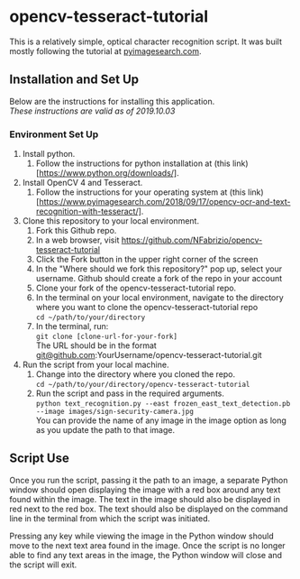 # opencv-tesseract-tutorial  

This is a relatively simple, optical character recognition script. It was built
mostly following the tutorial at [pyimagesearch.com](https://www.pyimagesearch.com/2018/09/17/opencv-ocr-and-text-recognition-with-tesseract/).  

## Installation and Set Up  
Below are the instructions for installing this application.  
*These instructions are valid as of 2019.10.03*

### Environment Set Up  
1. Install python.  
   1. Follow the instructions for python installation at (this link)[https://www.python.org/downloads/].  
2. Install OpenCV 4 and Tesseract.  
   1. Follow the instructions for your operating system at (this link)[https://www.pyimagesearch.com/2018/09/17/opencv-ocr-and-text-recognition-with-tesseract/].  
3. Clone this repository to your local environment.  
   1. Fork this Github repo.  
     1. In a web browser, visit https://github.com/NFabrizio/opencv-tesseract-tutorial  
     2. Click the Fork button in the upper right corner of the screen  
     3. In the "Where should we fork this repository?" pop up, select your username.
    Github should create a fork of the repo in your account  
   2. Clone your fork of the opencv-tesseract-tutorial repo.  
     1. In the terminal on your local environment, navigate to the directory where
     you want to clone the opencv-tesseract-tutorial repo  
      `cd ~/path/to/your/directory`  
     2. In the terminal, run:  
      `git clone [clone-url-for-your-fork]`  
      The URL should be in the format git@github.com:YourUsername/opencv-tesseract-tutorial.git  
4. Run the script from your local machine.  
   1. Change into the directory where you cloned the repo.  
     `cd ~/path/to/your/directory/opencv-tesseract-tutorial`  
   2. Run the script and pass in the required arguments.  
     `python text_recognition.py --east frozen_east_text_detection.pb --image images/sign-security-camera.jpg`  
     You can provide the name of any image in the image option as long as you update the path to that image.  

## Script Use  
Once you run the script, passing it the path to an image, a separate Python window
should open displaying the image with a red box around any text found within
the image. The text in the image should also be displayed in red next to the red
box. The text should also be displayed on the command line in the terminal from
which the script was initiated.  

Pressing any key while viewing the image in the Python window should move to the
next text area found in the image. Once the script is no longer able to find any
text areas in the image, the Python window will close and the script will exit.  

